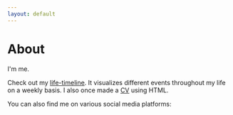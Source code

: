```yaml
---
layout: default
---
```


# About

I'm me.

Check out my [life-timeline](https://dnnsmnstrr.github.io/life). It visualizes different events throughout my life on a weekly basis. I also once made a [CV](./lebenslauf.html) using HTML.

You can also find me on various social media platforms:

<script src="https://gist.github.com/dnnsmnstrr/09a2559a9a970de5e8e9e5c2eaf1183b.js"></script>
